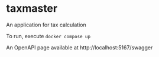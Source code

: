 # taxmaster
An application for tax calculation

To run, execute
`docker compose up`

An OpenAPI page available at http://localhost:5167/swagger
